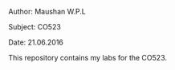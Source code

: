 Author: Maushan W.P.L

Subject: CO523

Date: 21.06.2016


This repository contains my labs for the CO523.
